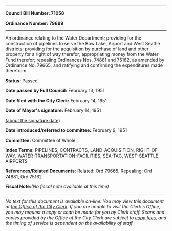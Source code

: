 

********

**Council Bill Number: 71058**
   
**Ordinance Number: 79699**
********

 An ordinance relating to the Water Department; providing for the construction of pipelines to serve the Bow Lake, Airport and West Seattle districts; providing for the acquisition by purchase of land and other property for a right of way therefor; appropriating money from the Water Fund therefor; repealing Ordinances Nos. 74881 and 75162, as amended by Ordinance No. 79665; and ratifying and confirming the expenditures made therefrom.

**Status:** Passed
   
**Date passed by Full Council:** February 13, 1951
   
**Date filed with the City Clerk:** February 14, 1951
   
**Date of Mayor's signature:** February 14, 1951
   
[(about the signature date)](/~public/approvaldate.htm)
   
   
   
**Date introduced/referred to committee:** February 9, 1951
   
**Committee:** Committee of Whole
   
   
**Index Terms:** PIPELINES, CONTRACTS, LAND-ACQUISITION, RIGHT-OF-WAY, WATER-TRANSPORTATION-FACILITIES, SEA-TAC, WEST-SEATTLE, AIRPORTS

**References/Related Documents:** Related: Ord 79665. Repealing: Ord 74881, Ord 75162

**Fiscal Note:**_(No fiscal note available at this time)_
********

_No text for this document is available on-line. You may view this document at [the Office of the City Clerk](http://www.seattle.gov/leg/clerk/contactUs.htm). If you are unable to visit the Clerk's Office, you may request a copy or scan be made for you by Clerk staff. Scans and copies provided by the Office of the City Clerk are subject to [copy fees](http://clerk.seattle.gov/~public/clerkfees.htm), and the timing of service is dependent on the availability of staff._


